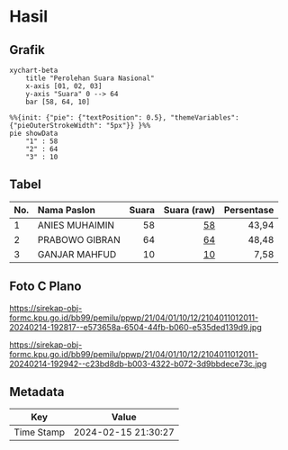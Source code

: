 # Hasil

## Grafik

```mermaid
xychart-beta
    title "Perolehan Suara Nasional"
    x-axis [01, 02, 03]
    y-axis "Suara" 0 --> 64
    bar [58, 64, 10]
```

```mermaid
%%{init: {"pie": {"textPosition": 0.5}, "themeVariables": {"pieOuterStrokeWidth": "5px"}} }%%
pie showData
    "1" : 58
    "2" : 64
    "3" : 10
```

## Tabel

| No. | Nama Paslon    | Suara | Suara (raw) | Persentase |
|:--- |:-------------- | -----:| -----------:| ----------:|
| 1   | ANIES MUHAIMIN | 58    | [58][p-1]   | 43,94      |
| 2   | PRABOWO GIBRAN | 64    | [64][p-2]   | 48,48      |
| 3   | GANJAR MAHFUD  | 10    | [10][p-3]   | 7,58       |


[p-1]: https://github.com/gigit-pemilu/pemilu-2024/blob/main/pilpres/hitung-suara/sub/21-kepulauan-riau/sub/04-lingga/sub/01-singkep/sub/1012-sungailumpur/sub/011-tps/sub/paslon-1.txt
[p-2]: https://github.com/gigit-pemilu/pemilu-2024/blob/main/pilpres/hitung-suara/sub/21-kepulauan-riau/sub/04-lingga/sub/01-singkep/sub/1012-sungailumpur/sub/011-tps/sub/paslon-2.txt
[p-3]: https://github.com/gigit-pemilu/pemilu-2024/blob/main/pilpres/hitung-suara/sub/21-kepulauan-riau/sub/04-lingga/sub/01-singkep/sub/1012-sungailumpur/sub/011-tps/sub/paslon-3.txt

## Foto C Plano

https://sirekap-obj-formc.kpu.go.id/bb99/pemilu/ppwp/21/04/01/10/12/2104011012011-20240214-192817--e573658a-6504-44fb-b060-e535ded139d9.jpg

https://sirekap-obj-formc.kpu.go.id/bb99/pemilu/ppwp/21/04/01/10/12/2104011012011-20240214-192942--c23bd8db-b003-4322-b072-3d9bbdece73c.jpg


## Metadata

| Key        | Value               |
| ---------- | ------------------- |
| Time Stamp | 2024-02-15 21:30:27 |



